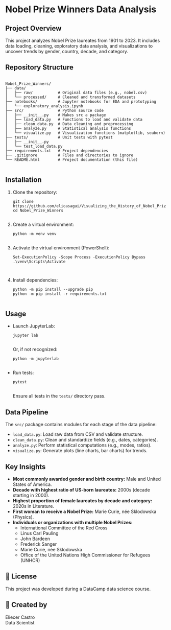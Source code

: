 <!DOCTYPE html>
<html lang="en">

<body>
  <h1>Nobel Prize Winners Data Analysis</h1>

  <h2>Project Overview</h2>
  <p>This project analyzes Nobel Prize laureates from 1901 to 2023. It includes data loading, cleaning, exploratory data analysis, and visualizations to uncover trends by gender, country, decade, and category.</p>

  <h2>Repository Structure</h2>
  <pre><code>
Nobel_Prize_Winners/
├── data/
│   ├── raw/           # Original data files (e.g., nobel.csv)
│   └── processed/     # Cleaned and transformed datasets
├── notebooks/         # Jupyter notebooks for EDA and prototyping
│   └── exploratory_analysis.ipynb
├── src/               # Python source code
│   ├── __init__.py    # Makes src a package
│   ├── load_data.py   # Functions to load and validate data
│   ├── clean_data.py  # Data cleaning and preprocessing
│   ├── analyze.py     # Statistical analysis functions
│   └── visualize.py   # Visualization functions (matplotlib, seaborn)
├── tests/             # Unit tests with pytest
│   ├── __init__.py
│   └── test_load_data.py
├── requirements.txt   # Project dependencies
├── .gitignore         # Files and directories to ignore
└── README.html        # Project documentation (this file)
  </code></pre>

  <h2>Installation</h2>
  <ol>
    <li>Clone the repository:<br>
      <pre><code>git clone https://github.com/elicasagui/Visualizing_the_History_of_Nobel_Prize_Winners_1901_2023.git
cd Nobel_Prize_Winners
      </code></pre>
    </li>
    <li>Create a virtual environment:<br>
      <pre><code>python -m venv venv
      </code></pre>
    </li>
    <li>Activate the virtual environment (PowerShell):<br>
      <pre><code>Set-ExecutionPolicy -Scope Process -ExecutionPolicy Bypass
.\venv\Scripts\Activate  
<!-- This temporarily allows script execution and then activates the venv -->
      </code></pre>
    </li>
    <li>Install dependencies:<br>
      <pre><code>python -m pip install --upgrade pip
python -m pip install -r requirements.txt
      </code></pre>
    </li>
  </ol>

  <h2>Usage</h2>
  <ul>
    <li>Launch JupyterLab:<br>
      <pre><code>jupyter lab
      </code></pre>
      Or, if not recognized:<br>
      <pre><code>python -m jupyterlab
      </code></pre>
    </li>
    <li>Run tests:<br>
      <pre><code>pytest
      </code></pre>
      Ensure all tests in the <code>tests/</code> directory pass.
    </li>
  </ul>

  <h2>Data Pipeline</h2>
  <p>The <code>src/</code> package contains modules for each stage of the data pipeline:</p>
  <ul>
    <li><code>load_data.py</code>: Load raw data from CSV and validate structure.</li>
    <li><code>clean_data.py</code>: Clean and standardize fields (e.g., dates, categories).</li>
    <li><code>analyze.py</code>: Perform statistical computations (e.g., modes, ratios).</li>
    <li><code>visualize.py</code>: Generate plots (line charts, bar charts) for trends.</li>
  </ul>

  <h2>Key Insights</h2>
  <ul>
    <li><strong>Most commonly awarded gender and birth country:</strong> Male and United States of America.</li>
    <li><strong>Decade with highest ratio of US-born laureates:</strong> 2000s (decade starting in 2000).</li>
    <li><strong>Highest proportion of female laureates by decade and category:</strong> 2020s in Literature.</li>
    <li><strong>First woman to receive a Nobel Prize:</strong> Marie Curie, née Sklodowska (Physics).</li>
    <li><strong>Individuals or organizations with multiple Nobel Prizes:</strong>
      <ul>
        <li>International Committee of the Red Cross</li>
        <li>Linus Carl Pauling</li>
        <li>John Bardeen</li>
        <li>Frederick Sanger</li>
        <li>Marie Curie, née Sklodowska</li>
        <li>Office of the United Nations High Commissioner for Refugees (UNHCR)</li>
      </ul>
    </li>
  </ul>

  <h2>📄 License</h2>
  <p>This project was developed during a DataCamp data science course.</p>

  <h2>📄 Created by</h2>
  <p>Eliecer Castro<br>
  Data Scientist</p>
</body>
</html>

